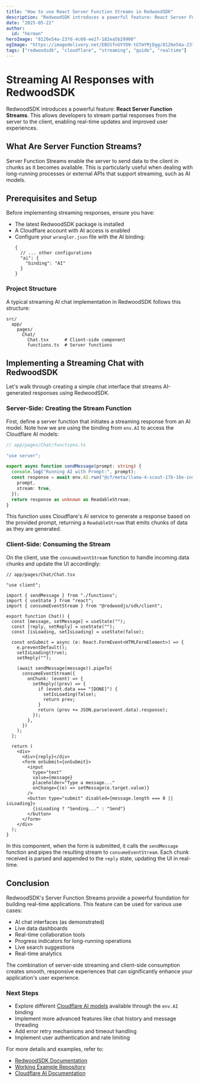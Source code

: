 ```yaml
---
title: "How to use React Server Function Streams in RedwoodSDK"
description: "RedwoodSDK introduces a powerful feature: React Server Function Streams. This allows developers to stream partial responses from the server to the client, enabling real-time updates and improved user experiences."
date: "2025-05-22"
author:
  id: "herman"
heroImage: "8126e54a-237d-4c60-ee27-182ea5b29900"
ogImage: "https://imagedelivery.net/EBSSfnGYYD9-tGTmYMjDgg/8126e54a-237d-4c60-ee27-182ea5b29900/public"
tags: ["redwoodsdk", "cloudflare", "streaming", "guide", "realtime"]
---
```


# Streaming AI Responses with RedwoodSDK

RedwoodSDK introduces a powerful feature: **React Server Function Streams**. This allows developers to stream partial responses from the server to the client, enabling real-time updates and improved user experiences.

## What Are Server Function Streams?

Server Function Streams enable the server to send data to the client in chunks as it becomes available. This is particularly useful when dealing with long-running processes or external APIs that support streaming, such as AI models.

## Prerequisites and Setup

Before implementing streaming responses, ensure you have:
- The latest RedwoodSDK package is installed
- A Cloudflare account with AI access is enabled
- Configure your `wrangler.json` file with the AI binding:
  ```jsonc
  {
    // ... other configurations
    "ai": {
      "binding": "AI"
    }
  }
  ```
  

### Project Structure

A typical streaming AI chat implementation in RedwoodSDK follows this structure:

```
src/
  app/
    pages/
      Chat/
        Chat.tsx      # Client-side component
        functions.ts  # Server functions
```


## Implementing a Streaming Chat with RedwoodSDK

Let's walk through creating a simple chat interface that streams AI-generated responses using RedwoodSDK.

### Server-Side: Creating the Stream Function

First, define a server function that initiates a streaming response from an AI model.  Note how we are using the binding from `env.AI` to access the Cloudflare AI models:

```ts
// app/pages/Chat/functions.ts

"use server";

export async function sendMessage(prompt: string) {
  console.log("Running AI with Prompt:", prompt);
  const response = await env.AI.run("@cf/meta/llama-4-scout-17b-16e-instruct", {
    prompt,
    stream: true,
  });
  return response as unknown as ReadableStream;
}
```

This function uses Cloudflare's AI service to generate a response based on the provided prompt, returning a `ReadableStream` that emits chunks of data as they are generated.

### Client-Side: Consuming the Stream

On the client, use the `consumeEventStream` function to handle incoming data chunks and update the UI accordingly:

```tsx
// app/pages/Chat/Chat.tsx

"use client";

import { sendMessage } from "./functions";
import { useState } from "react";
import { consumeEventStream } from "@redwoodjs/sdk/client";

export function Chat() {
  const [message, setMessage] = useState("");
  const [reply, setReply] = useState("");
  const [isLoading, setIsLoading] = useState(false);

  const onSubmit = async (e: React.FormEvent<HTMLFormElement>) => {
    e.preventDefault();
    setIsLoading(true);
    setReply("");

    (await sendMessage(message)).pipeTo(
      consumeEventStream({
        onChunk: (event) => {
          setReply((prev) => {
            if (event.data === "[DONE]") {
              setIsLoading(false);
              return prev;
            }
            return (prev += JSON.parse(event.data).response);
          });
        },
      })
    );
  };

  return (
    <div>
      <div>{reply}</div>
      <form onSubmit={onSubmit}>
        <input
          type="text"
          value={message}
          placeholder="Type a message..."
          onChange={(e) => setMessage(e.target.value)}
        />
        <button type="submit" disabled={message.length === 0 || isLoading}>
          {isLoading ? "Sending..." : "Send"}
        </button>
      </form>
    </div>
  );
}
```

In this component, when the form is submitted, it calls the `sendMessage` function and pipes the resulting stream to `consumeEventStream`. Each chunk received is parsed and appended to the `reply` state, updating the UI in real-time.

## Conclusion

RedwoodSDK's Server Function Streams provide a powerful foundation for building real-time applications. This feature can be used for various use cases:

- AI chat interfaces (as demonstrated)
- Live data dashboards
- Real-time collaboration tools
- Progress indicators for long-running operations
- Live search suggestions
- Real-time analytics

The combination of server-side streaming and client-side consumption creates smooth, responsive experiences that can significantly enhance your application's user experience.

### Next Steps

- Explore different [Cloudflare AI models](https://developers.cloudflare.com/workers-ai/models/) available through the `env.AI` binding
- Implement more advanced features like chat history and message threading
- Add error retry mechanisms and timeout handling
- Implement user authentication and rate limiting

For more details and examples, refer to:
- [RedwoodSDK Documentation](https://docs.rwsdk.com/guides/rsc-streams/)
- [Working Example Repository](https://github.com/redwoodjs/example-streaming-ai-chat/tree/main)
- [Cloudflare AI Documentation](https://developers.cloudflare.com/workers-ai/)